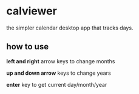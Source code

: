# calviewer

the simpler calendar desktop app that tracks days.

## how to use
**left and right** arrow keys to change months

**up and down arrow** keys to change years

**enter** key to get current day/month/year
